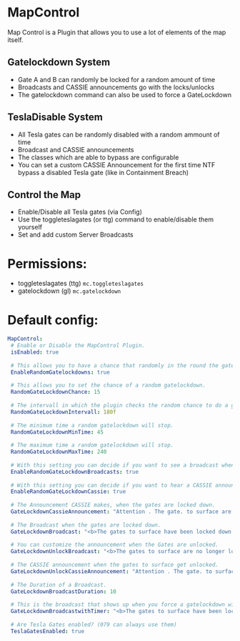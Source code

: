 # MapControl
Map Control is a Plugin that allows you to use a lot of elements of the map itself. 

## Gatelockdown System
* Gate A and B can randomly be locked for a random amount of time
* Broadcasts and CASSIE announcements go with the locks/unlocks
* The gatelockdown command can also be used to force a GateLockdown

## TeslaDisable System
* All Tesla gates can be randomly disabled with a random ammount of time
* Broadcast and CASSIE announcements
* The classes which are able to bypass are configurable
* You can set a custom CASSIE Announcement for the first time NTF bypass a disabled Tesla gate (like in Containment Breach)

## Control the Map
* Enable/Disable all Tesla gates (via Config)
* Use the toggleteslagates (or ttg) command to enable/disable them yourself
* Set and add custom Server Broadcasts

# Permissions:
* toggleteslagates (ttg) `mc.toggleteslagates`
* gatelockdown (gl) `mc.gatelockdown`

# Default config:
```yml
MapControl:
 # Enable or Disable the MapControl Plugin.
 isEnabled: true
 
 # This allows you to have a chance that randomly in the round the gates get locked.
 EnableRandomGatelockdowns: true
 
 # This allows you to set the chance of a random gatelockdown.
 RandomGateLockdownChance: 15
 
 # The intervall in which the plugin checks the random chance to do a gatelockdown.
 RandomGateLockdownIntervall: 180f
 
 # The minimum time a random gatelockdown will stop.
 RandomGateLockdownMinTime: 45
 
 # The maximum time a random gatelockdown will stop.
 RandomGateLockdownMaxTime: 240
 
 # With this setting you can decide if you want to see a broadcast when gates get locked/unlocked.
 EnableRandomGateLockdownBroadcasts: true
 
 # With this setting you can decide if you want to hear a CASSIE announcement when gates get locked/unlocked.
 EnableRandomGateLockdownCassie: true
 
 # The Announcement CASSIE makes, when the gates are locked down.
 GateLockdownCassieAnnouncement: "Attention . The gate. to surface are now in lockdown"
 
 # The Broadcast when the gates are locked down.
 GateLockdownBroadcast: "<b>The gates to surface have been locked down!</b>"
 
 # You can customize the announcement when the Gates are unlocked.
 GateLockdownUnlockBroadcast: "<b>The gates to surface are no longer locked!</b>"
 
 # The CASSIE announcement when the gates to surface get unlocked.
 GateLockdownUnlockCassieAnnouncement: "Attention . The gate. to surface are open"
 
 # The Duration of a Broadcast.
 GateLockdownBroadcastDuration: 10
 
 # This is the broadcast that shows up when you force a gatelockdown with a given time (%time% is the time in seconds you enter in the cmd).
 GateLockdownBroadcastwithTimer: "<b>The gates to surface have been locked down!</b>\n<i>Atleast for %time% seconds...</i>"
 
 # Are Tesla Gates enabled? (079 can always use them)
 TeslaGatesEnabled: true

